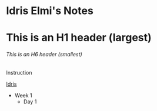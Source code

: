 # Idris Elmi's Notes
# This is an H1 header (largest)
###### This is an H6 header (smallest)
Instruction

[Idris](https://github.com/i3lmi/lighthouse-web-notes/commit/4d60b5d62e6ea2066e4247dd8fcbf34bbc124d49)

* Week 1
  * Day 1
